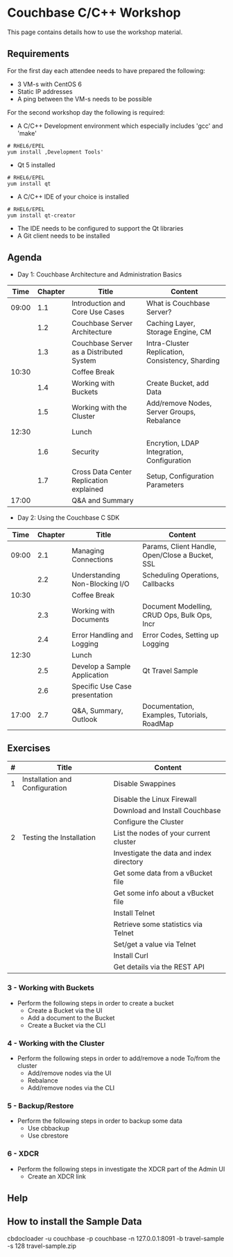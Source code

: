 # Couchbase C/C++ Workshop

This page contains details how to use the workshop material.

## Requirements

For the first day each attendee needs to have prepared the following:

* 3 VM-s with CentOS 6
* Static IP addresses
* A ping between the VM-s needs to be possible

For the second workshop day the following is required:

* A C/C++ Development environment which especially includes 'gcc' and 'make'

```
# RHEL6/EPEL
yum install ‚Development Tools'
```

* Qt 5 installed

```
# RHEL6/EPEL
yum install qt
```

* A C/C++ IDE of your choice is installed

```
# RHEL6/EPEL
yum install qt-creator
```

* The IDE needs to be configured to support the Qt libraries
* A Git client needs to be installed

## Agenda

* Day 1: Couchbase Architecture and Administration Basics

| Time            | Chapter       | Title                                   | Content                                          |
| --------------- | ------------- | --------------------------------------- | ------------------------------------------------ |
| 09:00           | 1.1           | Introduction and Core Use Cases         | What is Couchbase Server?                        |
|                 | 1.2           | Couchbase Server Architecture           | Caching Layer, Storage Engine, CM                |
|                 | 1.3           | Couchbase Server as a Distributed System| Intra-Cluster Replication, Consistency, Sharding |
| 10:30           |               | Coffee Break                            |                                                  |
|                 | 1.4           | Working with Buckets                    | Create Bucket, add Data                          |
|                 | 1.5           | Working with the Cluster                | Add/remove Nodes, Server Groups, Rebalance       |
| 12:30           |               | Lunch                                   |                                                  |
|                 | 1.6           | Security                                | Encrytion, LDAP Integration, Configuration       |
|                 | 1.7           | Cross Data Center Replication explained | Setup, Configuration Parameters                  |
| 17:00           |               | Q&A and Summary                         |                                                  |

* Day 2: Using the Couchbase C SDK

| Time            | Chapter       | Title                                   | Content                                          |
| --------------- | ------------- | --------------------------------------- | ------------------------------------------------ |
| 09:00           | 2.1           | Managing Connections                    | Params, Client Handle, Open/Close a Bucket, SSL  |
|                 | 2.2           | Understanding Non-Blocking I/O          | Scheduling Operations, Callbacks                 |
| 10:30           |               | Coffee Break                            |                                                  |
|                 | 2.3           | Working with Documents                  | Document Modelling, CRUD Ops, Bulk Ops, Incr     |
|                 | 2.4           | Error Handling and Logging              | Error Codes, Setting up Logging                  |
| 12:30           |               | Lunch                                   |                                                  |
|                 | 2.5           | Develop a Sample Application            | Qt Travel Sample                                 |
|                 | 2.6           | Specific Use Case presentation          |                                                  |
| 17:00           | 2.7           | Q&A, Summary, Outlook                   | Documentation, Examples, Tutorials, RoadMap      |


## Exercises

| #               | Title                                  | Content                                      | 
| --------------- | -------------------------------------- | -------------------------------------------- |
| 1               | Installation and Configuration         | Disable Swappines | 
|                 |                                        | Disable the Linux Firewall |
|                 |                                        | Download and Install Couchbase |
|                 |                                        | Configure the Cluster |
| 2               | Testing the Installation               | List the nodes of your current cluster |
|                 |                                        | Investigate the data and index directory |
|                 |                                        | Get some data from a vBucket file |
|                 |                                        | Get some info about a vBucket file |
|                 |                                        | Install Telnet |
|                 |                                        | Retrieve some statistics via Telnet |
|                 |                                        | Set/get a value via Telnet |
|                 |                                        | Install Curl |
|                 |                                        | Get details via the REST API |



### 3 - Working with Buckets

* Perform the following steps in order to create a bucket
  * Create a Bucket via the UI
  * Add a document to the Bucket
  * Create a Bucket via the CLI

### 4 - Working with the Cluster

* Perform the following steps in order to add/remove a node 
To/from the cluster
  * Add/remove nodes via the UI
  * Rebalance
  * Add/remove nodes via the CLI

### 5 - Backup/Restore

* Perform the following steps in order to backup some data
  * Use cbbackup
  * Use cbrestore

### 6 - XDCR

* Perform the following steps in investigate the XDCR part 
of the Admin UI
  * Create an XDCR link



## Help

## How to install the Sample Data

cbdocloader -u couchbase -p couchbase -n 127.0.0.1:8091 -b travel-sample -s 128 travel-sample.zip

